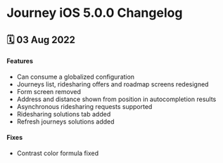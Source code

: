 # Journey iOS 5.0.0 Changelog

<h2>🗓 03 Aug 2022</h2>

#### Features
- Can consume a globalized configuration
- Journeys list, ridesharing offers and roadmap screens redesigned
- Form screen removed
- Address and distance shown from position in autocompletion results
- Asynchronous ridesharing requests supported
- Ridesharing solutions tab added
- Refresh journeys solutions added

#### Fixes
- Contrast color formula fixed
